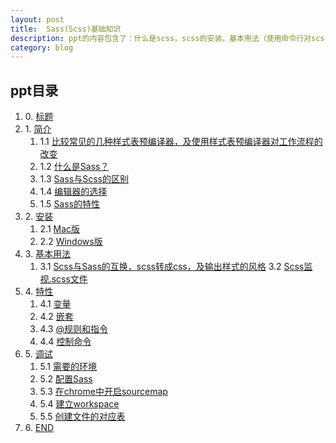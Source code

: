 ```yaml
---
layout: post
title:  Sass(Scss)基础知识
description: ppt的内容包含了：什么是scss，scss的安装，基本用法（使用命令行对scss文件的更新及监控，变量，嵌套，@规则和指令，scss的调试方法）
category: blog
---
```


## ppt目录


<ol class="ppt-lst">
	<li>
		0. <a href="/PPT/plugin/markdown/scss_1/">标题</a>
	</li>
	<li>
		1. <a href="/PPT/plugin/markdown/scss_1/#/1">简介</a>
		<ol class="sub-ppt-lst">
			<li>
				1.1 <a href="/PPT/plugin/markdown/scss_1/#/2">比较常见的几种样式表预编译器，及使用样式表预编译器对工作流程的改变</a>
			</li>
			<li>
				1.2 <a href="/PPT/plugin/markdown/scss_1/#/3">什么是Sass？</a>
			</li>
			<li>
				1.3 <a href="/PPT/plugin/markdown/scss_1/#/4">Sass与Scss的区别</a>
			</li>
			<li>
				1.4 <a href="/PPT/plugin/markdown/scss_1/#/5">编辑器的选择</a>
			</li>
			<li>
				1.5 <a href="/PPT/plugin/markdown/scss_1/#/6">Sass的特性</a>
			</li>
		</ol>
	</li>
	<li>
		2. <a href="/PPT/plugin/markdown/scss_1/#/7">安装</a>
		<ol class="sub-ppt-lst">
			<li>
				2.1 <a href="/PPT/plugin/markdown/scss_1/#/8">Mac版</a>
			</li>
			<li>
				2.2 <a href="/PPT/plugin/markdown/scss_1/#/9">Windows版</a>
			</li>
		</ol>
	</li>
	<li>
		3. <a href="/PPT/plugin/markdown/scss_1/#/10">基本用法</a>
		<ol class="sub-ppt-lst">
			<li>
				3.1 <a href="/PPT/plugin/markdown/scss_1/#/11">Scss与Sass的互换，scss转成css，及输出样式的风格</a>
				3.2 <a href="/PPT/plugin/markdown/scss_1/#/12">Scss监视.scss文件</a>
			</li>
		</ol>
	</li>
	<li>
		4. <a href="/PPT/plugin/markdown/scss_1/#/13">特性</a>
		<ol class="sub-ppt-lst">
			<li>
				4.1 <a href="/PPT/plugin/markdown/scss_1/#/14">变量</a>
			</li>
			<li>
				4.2 <a href="/PPT/plugin/markdown/scss_1/#/15">嵌套</a>
			</li>
			<li>
				4.3 <a href="/PPT/plugin/markdown/scss_1/#/16">@规则和指令</a>
			</li>
			<li>
				4.4 <a href="/PPT/plugin/markdown/scss_1/#/23">控制命令</a>
			</li>
		</ol>
	</li>
	<li>
		5. <a href="/PPT/plugin/markdown/scss_1/#/28">调试</a>
		<ol class="sub-ppt-lst">
			<li>
				5.1 <a href="/PPT/plugin/markdown/scss_1/#/29">需要的环境</a>
			</li>
			<li>
				5.2 <a href="/PPT/plugin/markdown/scss_1/#/30">配置Sass</a>
			</li>
			<li>
				5.3 <a href="/PPT/plugin/markdown/scss_1/#/31">在chrome中开启sourcemap</a>
			</li>
			<li>
				5.4 <a href="/PPT/plugin/markdown/scss_1/#/32">建立workspace</a>
			</li>
			<li>
				5.5 <a href="/PPT/plugin/markdown/scss_1/#/33">创建文件的对应表</a>
			</li>
		</ol>
	</li>
	<li>
		6. <a href="/PPT/plugin/markdown/scss_1/#/34">END</a>
	</li>
</ol>
